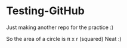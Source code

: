 # Testing-GitHub
Just making another repo for the practice :)

So the area of a circle is π x r (squared)
Neat :)
